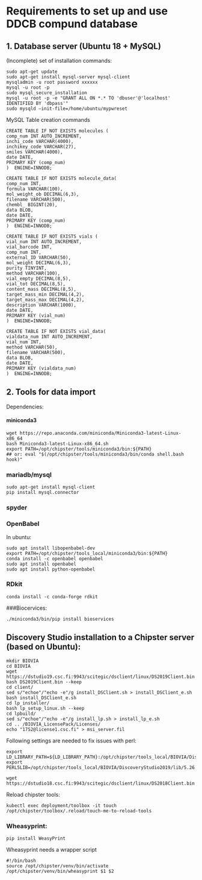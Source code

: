 # Requirements to set up and use DDCB compund database

## 1. Database server  (Ubuntu 18 + MySQL)

(Incomplete) set of installation commands:
```text
sudo apt-get update
sudo apt-get install mysql-server mysql-client
mysqladmin -u root password xxxxxx
mysql -u root -p
sudo mysql_secure_installation
mysql -u root -p -e "GRANT ALL ON *.* TO 'dbuser'@'localhost' IDENTIFIED BY 'dbpass'"
sudo mysqld –init-file=/home/ubuntu/mypwreset
```


MySQL Table creation commands
```text
CREATE TABLE IF NOT EXISTS molecules (    
comp_num INT AUTO_INCREMENT,
inchi_code VARCHAR(4000),
inchikey_code VARCHAR(27),
smiles VARCHAR(4000),
date DATE,     
PRIMARY KEY (comp_num)
)  ENGINE=INNODB;
```
```text
CREATE TABLE IF NOT EXISTS molecule_data(
comp_num INT,
formula VARCHAR(100),
mol_weight_ob DECIMAL(6,3),
filename VARCHAR(500),
chembl_ BIGINT(20),
data BLOB,
date DATE,
PRIMARY KEY (comp_num)
)  ENGINE=INNODB;
```
```text
CREATE TABLE IF NOT EXISTS vials (    
vial_num INT AUTO_INCREMENT,
vial_barcode INT,
comp_num INT,
external_ID VARCHAR(50),
mol_weight DECIMAL(6,3),  
purity TINYINT,
method VARCHAR(100),
vial_empty DECIMAL(8,5),
vial_tot DECIMAL(8,5),
content_mass DECIMAL(8,5),
target_mass_min DECIMAL(4,2),
target_mass_max DECIMAL(4,2),
description VARCHAR(1000),
date DATE,  
PRIMARY KEY (vial_num)
)  ENGINE=INNODB;
```
```text
CREATE TABLE IF NOT EXISTS vial_data(
vialdata_num INT AUTO_INCREMENT,
vial_num INT,
method VARCHAR(50),
filename VARCHAR(500),
data BLOB,
date DATE,
PRIMARY KEY (vialdata_num)
)  ENGINE=INNODB;
```


## 2.  Tools for data import

Dependencies:
#### miniconda3
```text
wget https://repo.anaconda.com/miniconda/Miniconda3-latest-Linux-x86_64
bash Miniconda3-latest-Linux-x86_64.sh 
export PATH=/opt/chipster/tools/miniconda3/bin:${PATH}
## or: eval "$(/opt/chipster/tools/miniconda3/bin/conda shell.bash hook)"
```
 
### mariadb/mysql
```text
sudo apt-get install mysql-client
pip install mysql.connector
``` 
### spyder

### OpenBabel 

In ubuntu:
```text
sudo apt install libopenbabel-dev
export PATH=/opt/chipster/tools_local/miniconda3/bin:${PATH}
conda install -c openbabel openbabel
sudo apt install openbabel
sudo apt install python-openbabel
```
### RDkit
```text
conda install -c conda-forge rdkit
```
###Biocervices:
```text
./miniconda3/bin/pip install bioservices
```

## Discovery Studio installation to a Chipster server (based on Ubuntu):

```text
mkdir BIOVIA
cd BIOVIA
wget https://dstudio19.csc.fi:9943/scitegic/dsclient/linux/DS2019Client.bin
bash DS2019Client.bin --keep
cd client/
sed s/"echoe"/"echo -e"/g install_DSClient.sh > install_DSClient_e.sh
bash install_DSClient_e.sh
cd lp_installer/
bash lp_setup_linux.sh --keep
cd lpbuild/
sed s/"echoe"/"echo -e"/g install_lp.sh > install_lp_e.sh
cd .. /BIOVIA_LicensePack/Licenses/
echo "1752@license1.csc.fi" > msi_server.fil
```
Following settings are needed to fix issues with perl:

```text
export LD_LIBRARY_PATH=${LD_LIBRARY_PATH}:/opt/chipster/tools_local/BIOVIA/DiscoveryStudio2019/lib
export PERL5LIB=/opt/chipster/tools_local/BIOVIA/DiscoveryStudio2019/lib/5.26.1:/opt/chipster/tools_local/BIOVIA/DiscoveryStudio2019/lib/site_perl:/opt/chipster/tools_local/BIOVIA/DiscoveryStudio2019/lib/site_perl/5.26.1:/opt/chipster/tools_local/BIOVIA/DiscoveryStudio2019/lib

wget https://dstudio18.csc.fi:9943/scitegic/dsclient/linux/DS2018Client.bin
```

Reload chipster tools:
```text
kubectl exec deployment/toolbox -it touch /opt/chipster/toolbox/.reload/touch-me-to-reload-tools
```

### Wheasyprint:
```text
pip install WeasyPrint
```

Wheasyprint needs a wrapper script
```text
#!/bin/bash
source /opt/chipster/venv/bin/activate
/opt/chipster/venv/bin/wheasyprint $1 $2
```
